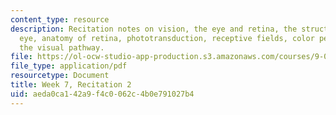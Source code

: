 ```yaml
---
content_type: resource
description: Recitation notes on vision, the eye and retina, the structure of the
  eye, anatomy of retina, phototransduction, receptive fields, color perception, and
  the visual pathway.
file: https://ol-ocw-studio-app-production.s3.amazonaws.com/courses/9-01-introduction-to-neuroscience-fall-2007/aeda0ca142a9f4c0062c4b0e791027b4_wk07_9_01_r04.pdf
file_type: application/pdf
resourcetype: Document
title: Week 7, Recitation 2
uid: aeda0ca1-42a9-f4c0-062c-4b0e791027b4
---
```

